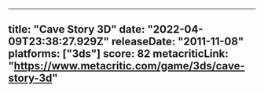 
---
title: "Cave Story 3D"
date: "2022-04-09T23:38:27.929Z"
releaseDate: "2011-11-08"
platforms: ["3ds"]
score: 82
metacriticLink: "https://www.metacritic.com/game/3ds/cave-story-3d"
---
